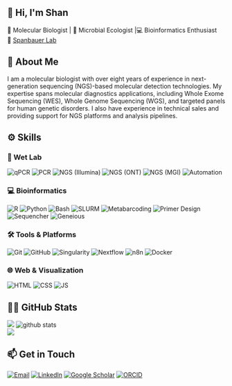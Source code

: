## 👋 Hi, I'm Shan

 🧬 Molecular Biologist | 🔬 Microbial Ecologist |💻 Bioinformatics Enthusiast  
📍 [Spanbauer Lab](https://trishaspanbauer.com)  



## 🧪 About Me

I am a molecular biologist with over eight years of experience in next-generation sequencing (NGS)-based molecular detection technologies. My expertise spans molecular diagnostics applications, including Whole Exome Sequencing (WES), Whole Genome Sequencing (WGS), and targeted panels for human genetic disorders. I also have experience in technical sales and providing support for NGS platforms and analysis pipelines. 



## ⚙️ Skills


### 🧪 Wet Lab

![qPCR](https://img.shields.io/badge/qPCR-4CAF50?style=flat\&logo=vercel\&logoColor=white)
![PCR](https://img.shields.io/badge/PCR-4CAF50?style=flat\&logo=vercel\&logoColor=white)
![NGS (Illumina)](https://img.shields.io/badge/Illumina\-F44336?style=flat\&logo=illumina\&logoColor=white)
![NGS (ONT)](https://img.shields.io/badge/ONT\-00BFFF?style=flat\&logo=nanopore\&logoColor=white)
![NGS (MGI)](https://img.shields.io/badge/MGI\-FF9800?style=flat\&logo=\&logoColor=white)
![Automation](https://img.shields.io/badge/Automation-607D8B?style=flat\&logo=automation\&logoColor=white)


### 💻 Bioinformatics

![R](https://img.shields.io/badge/R-276DC3?style=flat\&logo=r\&logoColor=white)
![Python](https://img.shields.io/badge/Python-3776AB?style=flat&logo=python&logoColor=white)
![Bash](https://img.shields.io/badge/Bash-333333?style=flat\&logo=gnubash\&logoColor=white)
![SLURM](https://img.shields.io/badge/SLURM-005F73?style=flat\&logo=slurm\&logoColor=white)
![Metabarcoding](https://img.shields.io/badge/Metabarcoding-9C27B0?style=flat\&logo=dna\&logoColor=white)
![Primer Design](https://img.shields.io/badge/Primer_Designing-009688?style=flat\&logo=dna\&logoColor=white)
![Sequencher](https://img.shields.io/badge/Sequencher-3F51B5?style=flat\&logo=moleculer\&logoColor=white)
![Geneious](https://img.shields.io/badge/Geneious-2196F3?style=flat\&logo=genius\&logoColor=white)


### 🛠 Tools & Platforms

![Git](https://img.shields.io/badge/Git-F05032?style=flat\&logo=git\&logoColor=white)
![GitHub](https://img.shields.io/badge/GitHub-181717?style=flat\&logo=github\&logoColor=white)
![Singularity](https://img.shields.io/badge/Singularity-0D47A1?style=flat\&logo=linux\&logoColor=white)
![Nextflow](https://img.shields.io/badge/Nextflow-27AE60?style=flat\&logo=nextflow\&logoColor=white)
![n8n](https://img.shields.io/badge/n8n-E87722?style=flat\&logo=n8n\&logoColor=white)
![Docker](https://img.shields.io/badge/Docker-2496ED?style=flat&logo=docker&logoColor=white)


### 🌐 Web & Visualization

![HTML](https://img.shields.io/badge/HTML5-E34F26?style=flat\&logo=html5\&logoColor=white)
![CSS](https://img.shields.io/badge/CSS3-1572B6?style=flat\&logo=css\&logoColor=white)
![JS](https://img.shields.io/badge/JavaScript-0D47A1?style=flat\&logo=javascript\&logoColor=white)




## 👩‍💻 GitHub Stats

![](https://nirzak-streak-stats.vercel.app/?user=shanptom&theme=transparent&hide_border=false)
![github stats](https://github-readme-stats-sigma-five.vercel.app/api?username=shanptom&show_icons=true&theme=merko)</br>
![](https://github-readme-stats.vercel.app/api/top-langs/?username=shanptom&theme=transparent&hide_border=false&include_all_commits=false&count_private=false&layout=compact)



## 📫 Get in Touch

<p align="left">
  <a href="mailto:shanptom@gmail.com" target="_blank"> <img src="https://img.shields.io/badge/Email-D14836?style=flat&logo=gmail&logoColor=white" alt="Email"></a>
  <a href="https://www.linkedin.com/in/shanptom" target="_blank"> <img src="https://img.shields.io/badge/LinkedIn-0A66C2?style=flat&logo=linkedin&logoColor=white" alt="LinkedIn"></a>
  <a href="https://scholar.google.com/citations?user=9EsIZrgAAAAJ&hl=en" target="_blank"> <img src="https://img.shields.io/badge/Google%20Scholar-4285F4?style=flat&logo=google-scholar&logoColor=white" alt="Google Scholar"></a>
   <a href="https://orcid.org/0000-0002-2660-887X" target="_blank"><img src="https://img.shields.io/badge/ORCID-A6CE39?style=flat&logo=orcid&logoColor=white" alt="ORCID"></a>
</p>


              




